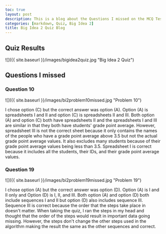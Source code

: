 ```yaml
---
toc: true
layout: post
description: This is a blog about the Questions I missed on the MCQ Test 3 from Tri 2 and will provide the correct answers and why
categories: [markdown, Quiz, Big Idea 2]
title: Big Idea 2 Quiz Blog
---
```


## Quiz Results

![]({{ site.baseurl }}/images/bigidea2quiz.jpg "Big Idea 2 Quiz")

## Questions I missed

### Question 10

![]({{ site.baseurl }}/images/bi2problem10missed.jpg "Problem 10")

I chose option (C) but the correct answer was option (A). Option (A) is spreadsheets I and II and option (C) is spreadsheets II and III. Both option (A) and option (C) both have spreadsheets II and the spreadsheets I and III are similar in that they both have students' grade point average. However, spreadsheet III is not the correct sheet because it only contains the names of the people who have a grade point average above 3.5 but not the actual grade point average values. It also excludes many students because of their grade point average values being less than 3.5. Spreadsheet I is correct because it includes all the students, their IDs, and their grade point average values.

### Question 19

![]({{ site.baseurl }}/images/bi2problem19missed.jpg "Problem 19")

I chose option (A) but the correct answer was option (D). Option (A) is I and II only and Option (D) is I, II, and III. Both option (A) and option (D) both include sequences I and II but option (D) also includes sequence III. Sequence III is correct because the order that the steps take place in doesn't matter. When taking the quiz, I ran the steps in my head and thought that the order of the steps would result in important data going missing. However, the steps don't change the other steps used in the algorithm making the result the same as the other sequences and correct.